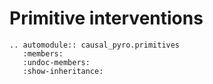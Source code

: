 # Primitive interventions

```{eval-rst}
.. automodule:: causal_pyro.primitives
   :members:
   :undoc-members:
   :show-inheritance:
```

